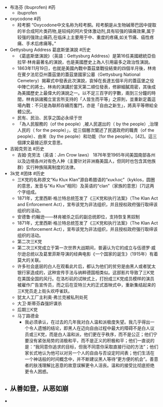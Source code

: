 - 布洛芬 (Ibuprofen) #药
	- ibuprofen
- oxycodone #药
	- 羟考酮
	  “Oxycodone中文名称为羟考酮。羟考酮是从生物碱蒂巴因中提取的半合成阿片类药物,是较纯的阿片受体激动剂,具有较强的镇痛效果,属于较强的强效止痛药,在临床上主要用于中、重度的疼痛,如关节痛、癌性疼痛、手术后疼痛等。”
- Gettysburg Address 葛底斯堡演說 #历史
	- 《葛底斯堡演說》（英語：Gettysburg Address）是第16任美國總統亞伯拉罕·林肯最著名的演說，也是美國歷史上為人引用最多之政治性演說。
	- 1863年11月19日，也就是美國內戰中蓋茲堡戰役結束的四個半月後，林肯在賓夕法尼亞州蓋茲堡的蓋茲堡國家公墓（Gettysburg National Cemetery）揭幕式中發表此次演說，哀悼在長達五個半月的蓋茲堡之役中陣亡的將士。林肯的演講於當天第二順位發表，修辭細膩周密，其後成為美國歷史上最偉大的演說之一。以不足三百字的字數，兩到三分鐘的時間，林肯訴諸獨立宣言所支持的「人皆生而平等」之原則，並重新定義這場內戰：不只是為聯邦存續而奮鬥，亦是「自由之新生」，將真平等帶給全體公民。
	- 民有、民治、民享之国必永续于世
	- 「為人民服務的（of the people）,被人民選出的（ by the people）,治理人民的（ for the people）」，從三個層次闡述了民選政府的職責（of the people）、由來（by the people）和功能（for the people）。[42]。這三個譯文最接近原文意思。
- 吉姆克劳法 #历史
	- 吉姆·克劳法（英语：Jim Crow laws） 1876年至1965年间美国南部各州以及边境各州对有色人种（主要针对非洲裔美国人，但同时也包含其他族群）实行种族隔离制度的法律。
- 3k党 #团体 #历史
	- 三K党的名称原文“Ku Klux Klan”源自希腊语的“κυκλος”（kyklos，圆圈的意思，发音与"Ku Klux"相同）及英语的“clan”（家族的意思）[7]这两个字组成。
	- 1871年，尤里西斯·格兰特总统签发了《三K党和执行法案》（The Klan Act and Enforcement Act），宣布该党为非法组织，并且授权政府强行取缔该组织的活动。
	- 安德鲁·约翰逊——林肯被杀之后的副总统即位，支持恢复黑奴制
	- 1871年，尤里西斯·格兰特总统签发了《三K党和执行法案》（The Klan Act and Enforcement Act），宣布该党为非法组织，并且授权政府强行取缔该组织的活动。
	- 第二次三K党
	- 第二次三K党成立于第一次世界大战期间，普遍认为它的成立与伍德罗·威尔逊总统以及葛里菲斯导演的经典电影《一个国家的诞生》（1915年）有着莫大的关联。
	- 许多社会底层的白人在观看此片后，都认为他们的贫穷是由黑人或者犹太银行家造成的，这种宣传手法与纳粹德国相类似。这部影片导致了三K党在美国全国的风行。在洛杉矶的试映式上，打扮成三K党成员模样的演员被雇作广告宣传员，而之后在亚特兰大的正式首映式中，重新集结起来的三K党员走上街头欢呼雀跃。
	- 犹太人工厂主利奥·弗兰克被私刑处死
	- 大卫·斯蒂芬森强奸谋杀
	- 后期三K党
	- 马丁路德金
		- 我必须承认，在过去的几年我对白人温和派极度失望。我几乎得出一个令人遗憾的结论，即黑人在迈向自由过程中最大的障碍不是白人议员或三K党，而是白人温和派，他们更在乎秩序，而不是公正；他们宁要没有紧张局势的消极和平，而不是正义的积极和平；他们一直说的是：“我同意你追求的目标，但我不同意你采取直接行动的方法”；他们家长式地认为他可以对另一个人的自由与否设定时间表；他们生活在一个神话般的时间概念中，并不断建议黑人等待“更方便的机会”。善意者的肤浅理解比恶意的故意误解更令人沮丧。温和的接受比彻底拒绝更令人困惑。
- 从善如登，从恶如崩
	-
-